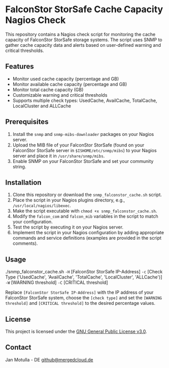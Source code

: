 # FalconStor StorSafe Cache Capacity Nagios Check

This repository contains a Nagios check script for monitoring the cache capacity of FalconStor StorSafe storage systems. The script uses SNMP to gather cache capacity data and alerts based on user-defined warning and critical thresholds.

## Features

- Monitor used cache capacity (percentage and GB)
- Monitor available cache capacity (percentage and GB)
- Monitor total cache capacity (GB)
- Customizable warning and critical thresholds
- Supports multiple check types: UsedCache, AvailCache, TotalCache, LocalCluster and ALLCache

## Prerequisites

1. Install the `snmp` and `snmp-mibs-downloader` packages on your Nagios server.
2. Upload the MIB file of your FalconStor StorSafe (found on your FalconStor StorSafe server in `$ISHOME/etc/snmp/mibs`) to your Nagios server and place it in `/usr/share/snmp/mibs`.
3. Enable SNMP on your FalconStor StorSafe and set your community string.

## Installation

1. Clone this repository or download the `snmp_falconstor_cache.sh` script.
2. Place the script in your Nagios plugins directory, e.g., `/usr/local/nagios/libexec`.
3. Make the script executable with `chmod +x snmp_falconstor_cache.sh`.
4. Modify the `falcon_com` and `falcon_mib` variables in the script to match your configuration.
5. Test the script by executing it on your Nagios server.
6. Implement the script in your Nagios configuration by adding appropriate commands and service definitions (examples are provided in the script comments).

## Usage

./snmp_falconstor_cache.sh `-H` [FalconStor StorSafe IP-Address] `-c` [Check Type ('UsedCache', 'AvailCache', 'TotalCache', 'LocalCluster', 'ALLCache')] `-W` [WARNING threshold] `-C` [CRITICAL threshold]

Replace `[FalconStor StorSafe IP-Address]` with the IP address of your FalconStor StorSafe system, choose the `[check type]` and set the `[WARNING threshold]` and `[CRITICAL threshold]` to the desired percentage values.

## License

This project is licensed under the [GNU General Public License v3.0](LICENSE).

## Contact

Jan Motulla - DE
github@mergedcloud.de
